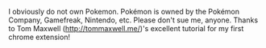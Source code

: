 I obviously do not own Pokemon. Pokémon is owned by the Pokémon Company, Gamefreak, Nintendo, etc. Please don't sue me, anyone. Thanks to Tom Maxwell (http://tommaxwell.me/)'s excellent tutorial for my first chrome extension!
